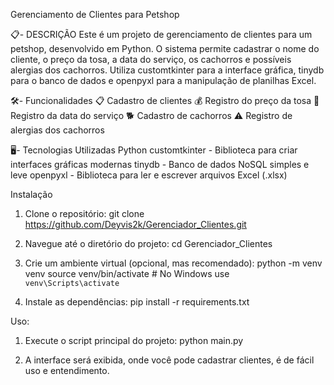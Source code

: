 Gerenciamento de Clientes para Petshop

📋- DESCRIÇÃO
Este é um projeto de gerenciamento de clientes para um petshop, desenvolvido em Python. O sistema permite cadastrar o nome do cliente, o preço da tosa, a data do serviço, os cachorros e possíveis alergias dos cachorros. Utiliza customtkinter para a interface gráfica, tinydb para o banco de dados e openpyxl para a manipulação de planilhas Excel.


🛠️- Funcionalidades
📋 Cadastro de clientes
💰 Registro do preço da tosa
📅 Registro da data do serviço
🐕 Cadastro de cachorros
⚠️ Registro de alergias dos cachorros

🖥️- Tecnologias Utilizadas
Python
customtkinter - Biblioteca para criar interfaces gráficas modernas
tinydb - Banco de dados NoSQL simples e leve
openpyxl - Biblioteca para ler e escrever arquivos Excel (.xlsx)

Instalação

1. Clone o repositório:
   git clone https://github.com/Deyvis2k/Gerenciador_Clientes.git

2. Navegue até o diretório do projeto:
   cd Gerenciador_Clientes

3. Crie um ambiente virtual (opcional, mas recomendado):
     python -m venv venv
     source venv/bin/activate  # No Windows use `venv\Scripts\activate`

4. Instale as dependências:
   pip install -r requirements.txt

Uso:

1. Execute o script principal do projeto:
   python main.py

2. A interface será exibida, onde você pode cadastrar clientes, é de fácil uso e entendimento.
